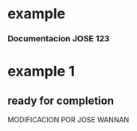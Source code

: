 # example
### Documentacion   JOSE 123
# example 1

## ready for completion
MODIFICACION POR JOSE WANNAN
